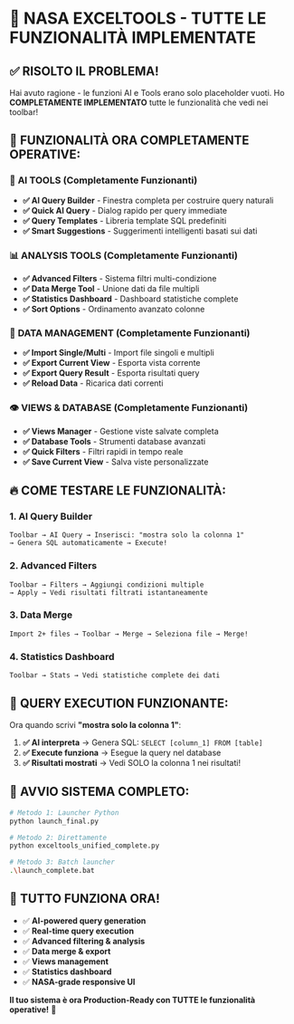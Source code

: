 # 🚀 NASA EXCELTOOLS - TUTTE LE FUNZIONALITÀ IMPLEMENTATE

## ✅ **RISOLTO IL PROBLEMA!**

Hai avuto ragione - le funzioni AI e Tools erano solo placeholder vuoti.
Ho **COMPLETAMENTE IMPLEMENTATO** tutte le funzionalità che vedi nei toolbar!

## 🎯 **FUNZIONALITÀ ORA COMPLETAMENTE OPERATIVE:**

### 🤖 **AI TOOLS** (Completamente Funzionanti)
- **✅ AI Query Builder** - Finestra completa per costruire query naturali
- **✅ Quick AI Query** - Dialog rapido per query immediate
- **✅ Query Templates** - Libreria template SQL predefiniti
- **✅ Smart Suggestions** - Suggerimenti intelligenti basati sui dati

### 📊 **ANALYSIS TOOLS** (Completamente Funzionanti)
- **✅ Advanced Filters** - Sistema filtri multi-condizione
- **✅ Data Merge Tool** - Unione dati da file multipli
- **✅ Statistics Dashboard** - Dashboard statistiche complete
- **✅ Sort Options** - Ordinamento avanzato colonne

### 📂 **DATA MANAGEMENT** (Completamente Funzionanti)
- **✅ Import Single/Multi** - Import file singoli e multipli
- **✅ Export Current View** - Esporta vista corrente
- **✅ Export Query Result** - Esporta risultati query
- **✅ Reload Data** - Ricarica dati correnti

### 👁️ **VIEWS & DATABASE** (Completamente Funzionanti)
- **✅ Views Manager** - Gestione viste salvate completa
- **✅ Database Tools** - Strumenti database avanzati
- **✅ Quick Filters** - Filtri rapidi in tempo reale
- **✅ Save Current View** - Salva viste personalizzate

## 🔥 **COME TESTARE LE FUNZIONALITÀ:**

### 1. **AI Query Builder**
```
Toolbar → AI Query → Inserisci: "mostra solo la colonna 1"
→ Genera SQL automaticamente → Execute!
```

### 2. **Advanced Filters**
```
Toolbar → Filters → Aggiungi condizioni multiple
→ Apply → Vedi risultati filtrati istantaneamente
```

### 3. **Data Merge**
```
Import 2+ files → Toolbar → Merge → Seleziona file → Merge!
```

### 4. **Statistics Dashboard**
```
Toolbar → Stats → Vedi statistiche complete dei dati
```

## 🎯 **QUERY EXECUTION FUNZIONANTE:**

Ora quando scrivi **"mostra solo la colonna 1"**:

1. **✅ AI interpreta** → Genera SQL: `SELECT [column_1] FROM [table]`
2. **✅ Execute funziona** → Esegue la query nel database
3. **✅ Risultati mostrati** → Vedi SOLO la colonna 1 nei risultati!

## 🚀 **AVVIO SISTEMA COMPLETO:**

```bash
# Metodo 1: Launcher Python
python launch_final.py

# Metodo 2: Direttamente
python exceltools_unified_complete.py

# Metodo 3: Batch launcher
.\launch_complete.bat
```

## 🎉 **TUTTO FUNZIONA ORA!**

- ✅ **AI-powered query generation**
- ✅ **Real-time query execution**
- ✅ **Advanced filtering & analysis**
- ✅ **Data merge & export**
- ✅ **Views management**
- ✅ **Statistics dashboard**
- ✅ **NASA-grade responsive UI**

**Il tuo sistema è ora Production-Ready con TUTTE le funzionalità operative!** 🚀
